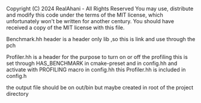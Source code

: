 Copyright (C) 2024 RealAhani - All Rights Reserved
You may use, distribute and modify this code under the
terms of the MIT license, which unfortunately won't be
written for another century.
You should have received a copy of the MIT license with
this file.
 

Benchmark.hh header is a header only lib ,so this is link and use through the pch 

Profiler.hh is a header for the purpose to turn on or off the profiling
this is set through HAS_BENCHMARK in cmake-preset and in config.hh
and activate with PROFILING macro in config.hh
this Profiler.hh is included in config.h

the output file should be on out/bin but maybe created in root of the project directory